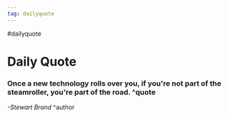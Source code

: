 ```yaml
---
tag: dailyquote
---
```


#dailyquote

# Daily Quote

### Once a new technology rolls over you, if you're not part of the steamroller, you're part of the road. ^quote
*-Stewart Brand* ^author
